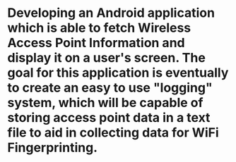 # Developing an Android application which is able to fetch Wireless Access Point Information and display it on a user's screen. The goal for this application is eventually to create an easy to use "logging" system, which will be capable of storing access point data in a text file to aid in collecting data for WiFi Fingerprinting.
